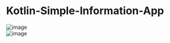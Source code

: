 # Kotlin-Simple-Information-App
![image](https://user-images.githubusercontent.com/85553852/158069343-b3b138bd-42ad-4612-a3ab-c4bc08b622e9.png)  
![image](https://user-images.githubusercontent.com/85553852/158069347-1328408c-a9f2-4c10-a071-e88f48624bce.png)
